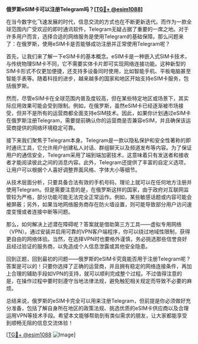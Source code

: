 **俄罗斯eSIM卡可以注册Telegram吗？[[TG💪+ @esim1088](https://t.me/s/esim1088)]**

在当今数字化飞速发展的时代，信息交流的方式也在不断更新迭代。而作为一款全球范围内广受欢迎的即时通讯软件，Telegram无疑占据了重要的一席之地。对于许多用户而言，选择合适的网络服务是使用Telegram的基础保障。那么问题来了：在俄罗斯，使用eSIM卡是否能够成功注册并正常使用Telegram呢？

首先，让我们来了解一下eSIM卡的基本概念。eSIM卡是一种嵌入式SIM卡技术，与传统物理SIM卡不同，它不需要实体卡片即可实现网络连接功能。这种新型的SIM卡形式不仅更加便捷，还支持多设备同时使用，比如智能手机、平板电脑甚至智能手表等。随着科技的进步，越来越多的国家和地区开始支持eSIM卡服务，包括俄罗斯。

然而，尽管eSIM卡在全球范围内普及度较高，但在某些特定地区或场景下，其实际应用效果可能会受到限制。例如，在俄罗斯，虽然eSIM卡已经逐渐被市场接受，但并不是所有的运营商都全面支持eSIM技术。因此，如果你计划通过eSIM卡在俄罗斯注册Telegram，需要提前确认你的运营商是否兼容eSIM，并且确保该运营商提供的网络环境稳定可靠。

接下来我们聚焦于Telegram本身。Telegram是一款以隐私保护和安全性著称的即时通讯工具，它允许用户创建私人对话、群组聊天以及频道发布等内容。为了保证用户的通信安全，Telegram采用了端到端加密技术，这意味着只有发送者和接收者才能阅读彼此之间的消息内容。此外，Telegram还提供了丰富的自定义选项，让用户可以根据个人喜好调整界面风格、字体大小等细节。

从技术层面分析，只要具备合法有效的手机号码，理论上就可以在任何地方注册并使用Telegram。但是需要注意的是，在俄罗斯这样的国家，由于政府对互联网监管较为严格，部分功能可能无法完全正常运作。例如，某些敏感话题或内容可能会被屏蔽；另外，如果当地网络服务商存在防火墙设置，则可能导致部分用户访问速度变慢或者连接中断等问题。

那么，如何解决上述潜在障碍呢？答案就是借助第三方工具——虚拟专用网络（VPN）。通过安装并启用可靠的VPN客户端程序，你可以绕过地域性限制，获得更自由的网络体验。当然，在选择VPN时也要格外谨慎，务必挑选那些信誉良好且经过验证的服务商，以免造成个人信息泄露或其他安全隐患。

回到正题，回到最初的问题——俄罗斯的eSIM卡究竟能否用于注册Telegram呢？答案是可以的！只要你选择了正确的运营商，并且拥有稳定的网络连接条件，再加上合理的辅助手段如VPN的支持，就可以顺利完成整个过程。不过值得注意的是，在操作过程中要时刻遵守当地法律法规，避免触犯相关规定而导致不必要的麻烦。

总结来说，俄罗斯的eSIM卡完全可以用来注册Telegram，但前提是你必须做好充分准备，包括了解自身所在地区的政策法规、挑选优质的eSIM卡供应商以及合理运用VPN等技术手段。希望本文能够帮助到有类似需求的朋友，让大家都能享受到顺畅无阻的信息交流体验！

[[TG💪+ @esim1088](https://t.me/s/esim1088) ![Image](https://i.postimg.cc/4NQfJmqS/Snipaste-2025-05-13-00-14-12.png)]